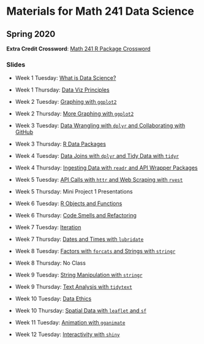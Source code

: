# Materials for Math 241 Data Science 
## Spring 2020

**Extra Credit Crossword**: [Math 241 R Package Crossword](http://mcconville.rbind.io/math241/crossword)

### Slides

* Week 1 Tuesday: [What is Data Science?](https://mcconville.rbind.io/math241/slidesdatascience)

* Week 1 Thursday: [Data Viz Principles](https://mcconville.rbind.io/math241/slidesdataviz)

* Week 2 Tuesday: [Graphing with `ggplot2`](https://mcconville.rbind.io/math241/slidesggplot2)

* Week 2 Thursday: [More Graphing with `ggplot2`](https://mcconville.rbind.io/math241/slideggplot2more)

* Week 3 Tuesday: [Data Wrangling with `dplyr` and Collaborating with GitHub](https://mcconville.rbind.io/math241/slidedplyrgithub)

* Week 3 Thursday: [R Data Packages](https://mcconville.rbind.io/math241/slidedatapackages)

* Week 4 Tuesday: [Data Joins with `dplyr` and Tidy Data with `tidyr`](http://mcconville.rbind.io/math241/slidestidyr)

* Week 4 Thursday: [Ingesting Data with `readr` and API Wrapper Packages](http://mcconville.rbind.io/math241/slidesingestdata)

* Week 5 Tuesday: [API Calls with `httr` and Web Scraping with `rvest`](http://mcconville.rbind.io/math241/slideswebdata)

* Week 5 Thursday: Mini Project 1 Presentations 

* Week 6 Tuesday: [R Objects and Functions](http://mcconville.rbind.io/math241/slidesfunctions)

* Week 6 Thursday: [Code Smells and Refactoring](http://mcconville.rbind.io/math241/slidesrefactoring)

* Week 7 Tuesday: [Iteration](http://mcconville.rbind.io/math241/slidesiteration)

* Week 7 Thursday: [Dates and Times with `lubridate`](http://mcconville.rbind.io/math241/slidesdatestimes)

* Week 8 Tuesday: [Factors with `forcats` and Strings with `stringr`](http://mcconville.rbind.io/math241/slidesfactors)

* Week 8 Thursday: No Class

* Week 9 Tuesday: [String Manipulation with `stringr`](http://mcconville.rbind.io/math241/slidesstrings#1)

* Week 9 Thursday: [Text Analysis with `tidytext`](http://mcconville.rbind.io/math241/slidestext#1)

* Week 10 Tuesday: [Data Ethics](http://mcconville.rbind.io/math241/slidesethics#1)

* Week 10 Thursday: [Spatial Data with `leaflet` and `sf`](http://mcconville.rbind.io/math241/slidesmaps#1)

* Week 11 Tuesday: [Animation with `gganimate`](http://mcconville.rbind.io/math241/slidesanimation#1)

* Week 12 Tuesday: [Interactivity with `shiny`](http://mcconville.rbind.io/math241/slidesshiny#1)
